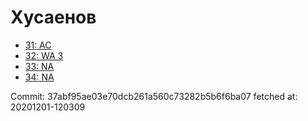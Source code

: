 # Хусаенов
- [31: AC](31.md)
- [32: WA 3](32.md)
- [33: NA](33.md)
- [34: NA](34.md)

Commit: 37abf95ae03e70dcb261a560c73282b5b6f6ba07
 fetched at: 20201201-120309
